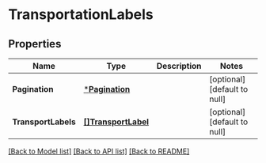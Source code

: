 # TransportationLabels

## Properties
Name | Type | Description | Notes
------------ | ------------- | ------------- | -------------
**Pagination** | [***Pagination**](Pagination.md) |  | [optional] [default to null]
**TransportLabels** | [**[]TransportLabel**](transportLabel.md) |  | [optional] [default to null]

[[Back to Model list]](../README.md#documentation-for-models) [[Back to API list]](../README.md#documentation-for-api-endpoints) [[Back to README]](../README.md)

